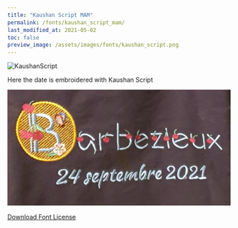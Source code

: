 ```yaml
---
title: "Kaushan Script MAM"
permalink: /fonts/kaushan_script_mam/
last_modified_at: 2021-05-02
toc: false
preview_image: /assets/images/fonts/kaushan_script.png
---
```

![KaushanScript](/assets/images/fonts/kaushan_script.png)

Here the date is embroidered with Kaushan Script

![KaushanScript](/assets/images/fonts/cherry2.jpg)

[Download Font License](https://github.com/inkstitch/inkstitch/tree/main/fonts/kaushan_script_MAM/LICENSE)
